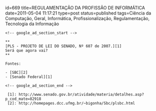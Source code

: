 id=669
title=REGULAMENTAÇÃO DA PROFISSÃO DE INFORMÁTICA
date=2011-05-04 11:17:21
type=post
status=published
tags=Ciência da Computação, Geral, Informática, Profissionalização, Regulamentação, Tecnologia da Informação
~~~~~~
<!-- google_ad_section_start -->

**  
[PLS - PROJETO DE LEI DO SENADO, Nº 607 de 2007.][1]  
Será que agora vai?  
**

Fontes: 

- [SBC][2]  
- [Senado Federal][1]

<!-- google_ad_section_end -->

 [1]: http://www.senado.gov.br/atividade/materia/detalhes.asp?p_cod_mate=82918
 [2]: http://homepages.dcc.ufmg.br/~bigonha/Sbc/plsbc.html